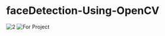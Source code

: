 # faceDetection-Using-OpenCV

![2](https://github.com/WasibIlyas786/faceDetection-Using-OpenCV/assets/123537184/f3b3cc14-48ce-43f0-8cc0-85fa5a2c3d17)
![For Project](https://github.com/WasibIlyas786/faceDetection-Using-OpenCV/assets/123537184/11d3c4a8-4a86-4b67-8479-08c253187185)
